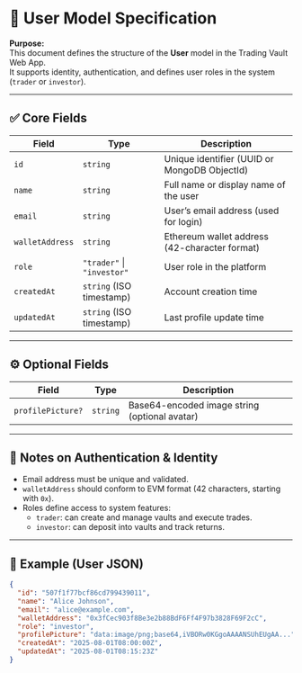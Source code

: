 # 📄 User Model Specification

**Purpose:**  
This document defines the structure of the **User** model in the Trading Vault Web App.  
It supports identity, authentication, and defines user roles in the system (`trader` or `investor`).

---

## ✅ Core Fields

| Field            | Type                          | Description                                           |
|------------------|-------------------------------|-------------------------------------------------------|
| `id`             | `string`                      | Unique identifier (UUID or MongoDB ObjectId)          |
| `name`           | `string`                      | Full name or display name of the user                 |
| `email`          | `string`                      | User’s email address (used for login)                 |
| `walletAddress`  | `string`                      | Ethereum wallet address (42-character format)         |
| `role`           | `"trader"` \| `"investor"`    | User role in the platform                             |
| `createdAt`      | `string` (ISO timestamp)      | Account creation time                                 |
| `updatedAt`      | `string` (ISO timestamp)      | Last profile update time                              |

---

## ⚙️ Optional Fields

| Field             | Type     | Description                                  |
|------------------|----------|----------------------------------------------|
| `profilePicture?`| `string` | Base64-encoded image string (optional avatar)|

---

## 🔐 Notes on Authentication & Identity

- Email address must be unique and validated.
- `walletAddress` should conform to EVM format (42 characters, starting with `0x`).
- Roles define access to system features:
  - `trader`: can create and manage vaults and execute trades.
  - `investor`: can deposit into vaults and track returns.

---

## 🧠 Example (User JSON)

```json
{
  "id": "507f1f77bcf86cd799439011",
  "name": "Alice Johnson",
  "email": "alice@example.com",
  "walletAddress": "0x3fCec903f8Be3e2b88BdF6Ff4F97b3828F69F2cC",
  "role": "investor",
  "profilePicture": "data:image/png;base64,iVBORw0KGgoAAAANSUhEUgAA...",
  "createdAt": "2025-08-01T08:00:00Z",
  "updatedAt": "2025-08-01T08:15:23Z"
}
